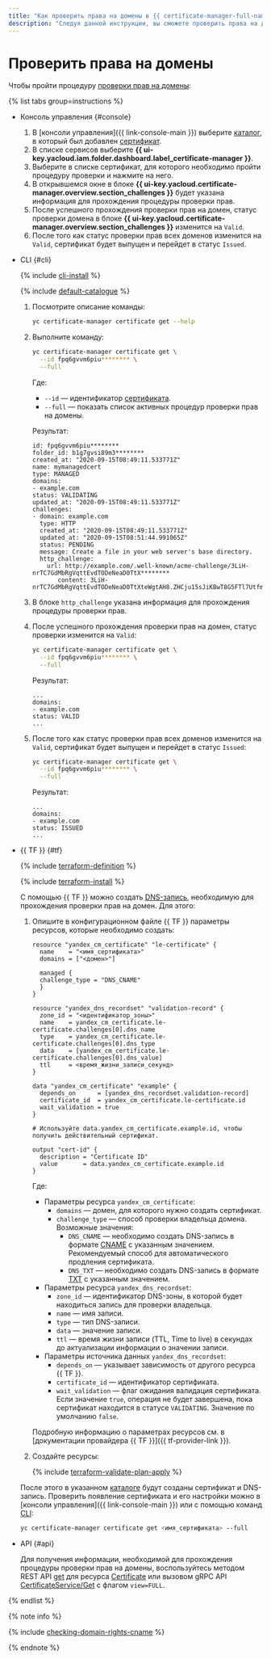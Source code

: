 ```yaml
---
title: "Как проверить права на домены в {{ certificate-manager-full-name }}"
description: "Следуя данной инструкции, вы сможете проверить права на домены."
---
```


# Проверить права на домены

Чтобы пройти процедуру [проверки прав на домены](../../concepts/challenges.md):

{% list tabs group=instructions %}

- Консоль управления {#console}

  1. В [консоли управления]({{ link-console-main }}) выберите [каталог](../../../resource-manager/concepts/resources-hierarchy.md#folder), в который был добавлен [сертификат](../../concepts/managed-certificate.md).
  1. В списке сервисов выберите **{{ ui-key.yacloud.iam.folder.dashboard.label_certificate-manager }}**.
  1. Выберите в списке сертификат, для которого необходимо пройти процедуру проверки и нажмите на него.
  1. В открывшемся окне в блоке **{{ ui-key.yacloud.certificate-manager.overview.section_challenges }}** будет указана информация для прохождения процедуры проверки прав.
  1. После успешного прохождения проверки прав на домен, статус проверки домена в блоке **{{ ui-key.yacloud.certificate-manager.overview.section_challenges }}** изменится на `Valid`.
  1. После того как статус проверки прав всех доменов изменится на `Valid`, сертификат будет выпущен и перейдет в статус `Issued`.

- CLI {#cli}

  {% include [cli-install](../../../_includes/cli-install.md) %}

  {% include [default-catalogue](../../../_includes/default-catalogue.md) %}

  1. Посмотрите описание команды:

     ```bash
     yc certificate-manager certificate get --help
     ```

  1. Выполните команду:

     ```bash
     yc certificate-manager certificate get \
       --id fpq6gvvm6piu******** \
       --full
     ```

     Где:
     * `--id` — идентификатор [сертификата](../../concepts/managed-certificate.md).
     * `--full` — показать список активных процедур проверки прав на домены.

     Результат:

     ```text
     id: fpq6gvvm6piu********
     folder_id: b1g7gvsi89m3********
     created_at: "2020-09-15T08:49:11.533771Z"
     name: mymanagedcert
     type: MANAGED
     domains:
     - example.com
     status: VALIDATING
     updated_at: "2020-09-15T08:49:11.533771Z"
     challenges:
     - domain: example.com
       type: HTTP
       created_at: "2020-09-15T08:49:11.533771Z"
       updated_at: "2020-09-15T08:51:44.991065Z"
       status: PENDING
       message: Create a file in your web server's base directory.
       http_challenge:
         url: http://example.com/.well-known/acme-challenge/3LiH-nrTC7GdMbRgVqttEvdTODeNeaD0TtX********
            content: 3LiH-nrTC7GdMbRgVqttEvdTODeNeaD0TtXteWgtAH8.ZHCju15sJiKBwT8G5FTl7UtfmJWp1gKNYYP********
     ```

  1. В блоке `http_challenge` указана информация для прохождения процедуры проверки прав.
  1. После успешного прохождения проверки прав на домен, статус проверки изменится на `Valid`:

     ```bash
     yc certificate-manager certificate get \
       --id fpq6gvvm6piu******** \
       --full
     ```

     Результат:

     ```text
     ...
     domains:
     - example.com
     status: VALID
     ...
     ```

  1. После того как статус проверки прав всех доменов изменится на `Valid`, сертификат будет выпущен и перейдет в статус `Issued`:

     ```bash
     yc certificate-manager certificate get \
       --id fpq6gvvm6piu******** \
       --full
     ```

     Результат:

     ```text
     ...
     domains:
     - example.com
     status: ISSUED
     ...
     ```

- {{ TF }} {#tf}

  {% include [terraform-definition](../../../_tutorials/_tutorials_includes/terraform-definition.md) %}

  {% include [terraform-install](../../../_includes/terraform-install.md) %}

  С помощью {{ TF }} можно создать [DNS-запись](../../../dns/concepts/resource-record.md), необходимую для прохождения проверки прав на домен. Для этого:
  1. Опишите в конфигурационном файле {{ TF }} параметры ресурсов, которые необходимо создать:

     ```hcl
     resource "yandex_cm_certificate" "le-certificate" {
       name    = "<имя_сертификата>"
       domains = ["<домен>"]

       managed {
       challenge_type = "DNS_CNAME"
       }
     }

     resource "yandex_dns_recordset" "validation-record" {
       zone_id = "<идентификатор_зоны>"
       name    = yandex_cm_certificate.le-certificate.challenges[0].dns_name
       type    = yandex_cm_certificate.le-certificate.challenges[0].dns_type
       data    = [yandex_cm_certificate.le-certificate.challenges[0].dns_value]
       ttl     = <время_жизни_записи_секунд>
     }

     data "yandex_cm_certificate" "example" {
       depends_on      = [yandex_dns_recordset.validation-record]
       certificate_id  = yandex_cm_certificate.le-certificate.id
       wait_validation = true
     }

     # Используйте data.yandex_cm_certificate.example.id, чтобы получить действительный сертификат.

     output "cert-id" {
       description = "Certificate ID"
       value       = data.yandex_cm_certificate.example.id
     }
     ```

     Где:
     * Параметры ресурса `yandex_cm_certificate`:
       * `domains` — домен, для которого нужно создать сертификат.
       * `challenge_type` — способ проверки владельца домена. Возможные значения:
         * `DNS_CNAME` — необходимо создать DNS-запись в формате [CNAME](../../../dns/concepts/resource-record.md#cname-cname) с указанным значением. Рекомендуемый способ для автоматического продления сертификата.
         * `DNS_TXT` — необходимо создать DNS-запись в формате [TXT](../../../dns/concepts/resource-record.md#txt) с указанным значением.
     * Параметры ресурса `yandex_dns_recordset`:
       * `zone_id` — идентификатор DNS-зоны, в которой будет находиться запись для проверки владельца.
       * `name` — имя записи.
       * `type` — тип DNS-записи.
       * `data` — значение записи.
       * `ttl` — время жизни записи (TTL, Time to live) в секундах до актуализации информации о значении записи.
     * Параметры источника данных `yandex_dns_recordset`:
       * `depends_on` — указывает зависимость от другого ресурса {{ TF }}.
       * `certificate_id` — идентификатор сертификата.
       * `wait_validation` — флаг ожидания валидация сертификата. Если значение `true`, операция не будет завершена, пока сертификат находится в статусе `VALIDATING`. Значение по умолчанию `false`.

     Подробную информацию о параметрах ресурсов см. в [документации провайдера {{ TF }}]({{ tf-provider-link }}).
  1. Создайте ресурсы:

     {% include [terraform-validate-plan-apply](../../../_tutorials/_tutorials_includes/terraform-validate-plan-apply.md) %}

  После этого в указанном [каталоге](../../../resource-manager/concepts/resources-hierarchy.md#folder) будут созданы сертификат и DNS-запись. Проверить появление сертификата и его настройки можно в [консоли управления]({{ link-console-main }}) или с помощью команд [CLI](../../../cli/):

  ```bash
  yc certificate-manager certificate get <имя_сертификата> --full
  ```

- API {#api}

  Для получения информации, необходимой для прохождения процедуры проверки прав на домены, воспользуйтесь методом REST API [get](../../api-ref/Certificate/get.md) для ресурса [Certificate](../../api-ref/Certificate/) или вызовом gRPC API [CertificateService/Get](../../api-ref/grpc/certificate_service.md#Get) с флагом `view=FULL`.

{% endlist %}

{% note info %}

{% include [checking-domain-rights-cname](../../../_includes/certificate-manager/checking-domain-rights-cname.md) %}

{% endnote %}
